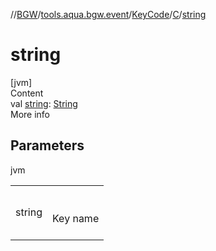 //[BGW](../../../../index.md)/[tools.aqua.bgw.event](../../index.md)/[KeyCode](../index.md)/[C](index.md)/[string](string.md)



# string  
[jvm]  
Content  
val [string](string.md): [String](https://kotlinlang.org/api/latest/jvm/stdlib/kotlin/-string/index.html)  
More info  


## Parameters  
  
jvm  
  
| | |
|---|---|
| <a name="tools.aqua.bgw.event/KeyCode.C/string/#/PointingToDeclaration/"></a>string| <a name="tools.aqua.bgw.event/KeyCode.C/string/#/PointingToDeclaration/"></a><br><br>Key name<br><br>|
  
  



